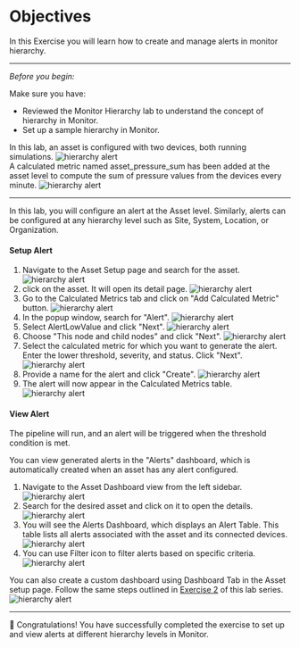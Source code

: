 # Objectives
In this Exercise you will learn how to create and manage alerts in monitor hierarchy.

---
*Before you begin:*  

Make sure you have:

* Reviewed the Monitor Hierarchy lab to understand the concept of hierarchy in Monitor.
* Set up a sample hierarchy in Monitor.

In this lab, an asset is configured with two devices, both running simulations.
![hierarchy alert](img/ha1.png)</br>
A calculated metric named asset_pressure_sum has been added at the asset level to compute the sum of pressure values from the devices every minute.
![hierarchy alert](img/ha2.png)</br>

---


In this lab, you will configure an alert at the Asset level. Similarly, alerts can be configured at any hierarchy level such as Site, System, Location, or Organization.


#### Setup Alert

1. Navigate to the Asset Setup page and search for the asset.
![hierarchy alert](img/ha3.png)</br>
2. click on the asset. It will open its detail page.
![hierarchy alert](img/ha4.png)</br>
3. Go to the Calculated Metrics tab and click on "Add Calculated Metric" button.
![hierarchy alert](img/ha5.png)</br>
5. In the popup window, search for "Alert".
![hierarchy alert](img/ha6.png)</br>
6. Select AlertLowValue and click "Next".
![hierarchy alert](img/ha7.png)</br>
7. Choose "This node and child nodes" and click "Next".
![hierarchy alert](img/ha8.png)</br>
8. Select the calculated metric for which you want to generate the alert. Enter the lower threshold, severity, and status. Click "Next".
![hierarchy alert](img/ha9.png)</br>
9. Provide a name for the alert and click "Create".
![hierarchy alert](img/ha10.png)</br>
10. The alert will now appear in the Calculated Metrics table.
![hierarchy alert](img/ha11.png)</br>

#### View Alert

The pipeline will run, and an alert will be triggered when the threshold condition is met.

You can view generated alerts in the "Alerts" dashboard, which is automatically created when an asset has any alert configured.

1. Navigate to the Asset Dashboard view from the left sidebar.
![hierarchy alert](img/ha12.png)</br>
2. Search for the desired asset and click on it to open the details.
![hierarchy alert](img/ha13.png)</br>
3. You will see the Alerts Dashboard, which displays an Alert Table. This table lists all alerts associated with the asset and its connected devices.
![hierarchy alert](img/ha14.png)</br>
4. You can use Filter icon to filter alerts based on specific criteria.
![hierarchy alert](img/ha15.png)</br>

You can also create a custom dashboard using Dashboard Tab in the Asset setup page. Follow the same steps outlined in [Exercise 2](./view_alert.md#custom-dashboard) of this lab series.
![hierarchy alert](img/ha16.png)</br>


---

🎉 Congratulations! You have successfully completed the exercise to set up and view alerts at different hierarchy levels in Monitor.</br>